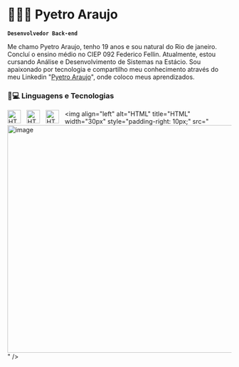 # 🧑🏾‍💻 Pyetro Araujo
**`Desenvolvedor Back-end`**
 
Me chamo Pyetro Araujo, tenho 19 anos e sou natural do Rio de janeiro. Concluí o ensino médio no CIEP 092 Federico Fellin. Atualmente, estou cursando Análise e Desenvolvimento de Sistemas na Estácio. Sou apaixonado por tecnologia e compartilho meu conhecimento através do meu Linkedin "[Pyetro Araujo](https://www.linkedin.com/in/pyetro-araujo-43a813371/)", onde coloco meus aprendizados.
### 🤖💻 Linguagens e Tecnologias

  <img 
   align="left" 
    alt="HTML"
    title="HTML" 
    width="30px" 
    style="padding-right: 10px;" 
  src="https://cdn.jsdelivr.net/gh/devicons/devicon@latest/icons/java/java-original-wordmark.svg" 
  />

  
   
  <img 
   align="left" 
    alt="HTML"
    title="HTML" 
    width="30px" 
    style="padding-right: 10px;" 
  src="https://cdn.jsdelivr.net/gh/devicons/devicon@latest/icons/python/python-plain.svg" 
  />

  
 <img 
 align="left" 
    alt="HTML"
    title="HTML" 
    width="30px" 
    style="padding-right: 10px;" 
 src="https://cdn.jsdelivr.net/gh/devicons/devicon@latest/icons/go/go-original-wordmark.svg" 
 />

 
 <img 
 align="left" 
    alt="HTML"
    title="HTML" 
    width="30px" 
    style="padding-right: 10px;" 
 src="<img width="512" height="512" alt="image" src="https://github.com/user-attachments/assets/0f2d4b7f-21a3-45a7-9930-f248a7b272b6" />
" 
 />

